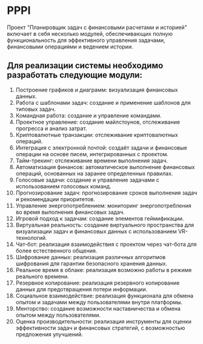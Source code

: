 # PPPI
Проект "Планировщик задач с финансовыми расчетами и историей" включает в себя несколько модулей, обеспечивающих полную функциональность для эффективного управления задачами, финансовыми операциями и ведением истории.

## Для реализации системы необходимо разработать следующие модули:

1. Построение графиков и диаграмм: визуализация финансовых данных.
2. Работа с шаблонами задач: создание и применение шаблонов для типовых задач.
3. Командная работа: создание и управление командами.
4. Проектное управление: создание майлстоунов, отслеживание прогресса и анализ затрат.
5. Криптовалютные транзакции: отслеживание криптовалютных операций.
6. Интеграция с электронной почтой: создаёт задачи и финансовые операции на основе писем, интегрированных с проектом.
7. Тайм-трекинг: отслеживание времени выполнения задач.
8. Автоматизация финансов: автоматическое выполнение финансовых операций, основанных на заранее определенных правилах.
9. Голосовые задачи: создание и управление задачами с использованием голосовых команд.
10. Прогнозирование задач: прогнозирование сроков выполнения задач и рекомендации приоритетов.
11. Управление энергопотреблением: мониторинг энергопотребления во время выполнения финансовых задач.
12. Игровой подход к задачам: создание элементов геймификации.
13. Виртуальная реальность: создание виртуального пространства для визуализации задач и финансовых данных с использованием VR-технологий.
14. Чат-бот: реализация взаимодействия с проектом через чат-бота для более естественного общения.
15. Шифрование данных: реализация различных алгоритмов шифрования для гарантии безопасного хранения данных.
16. Реальное время в облаке: реализация возможно работы в режиме реального времени.
17. Резервное копирование: реализация резервного копирование данных для предотвращения потери информации.
18. Социальное взаимодействие: реализация функционала для обмена опытом и задачами между пользователями внутри платформы.
19. Менторство: создание возможности наставничества и обмена опытом между пользователями.
20. Оценка производительности: реализация инструменты для оценки эффективности задач и финансовых стратегий, с возможностью предложения улучшений.
